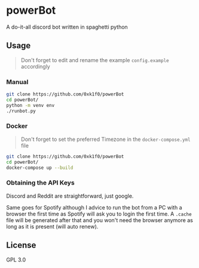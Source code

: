 # powerBot

A do-it-all discord bot written in spaghetti python

## Usage

> Don't forget to edit and rename the example `config.example` accordingly

### Manual

```bash
git clone https://github.com/0xk1f0/powerBot
cd powerBot/
python -m venv env
./runbot.py
```

### Docker

> Don't forget to set the preferred Timezone in the `docker-compose.yml` file

```bash
git clone https://github.com/0xk1f0/powerBot
cd powerBot/
docker-compose up --build
```

### Obtaining the API Keys

Discord and Reddit are straightforward, just google.

Same goes for Spotify although I advice to run the bot from a PC with a browser the first time as Spotify will ask you to login the first time.
A `.cache` file will be generated after that and you won't need the browser anymore as long as it is present (will auto renew).

## License

GPL 3.0
